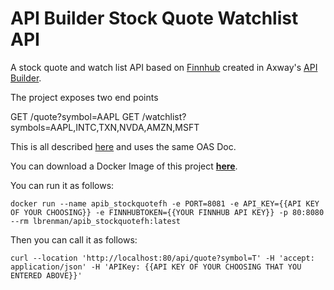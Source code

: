 # API Builder Stock Quote Watchlist API

A stock quote and watch list API based on [Finnhub](https://finnhub.io/) created in Axway's [API Builder](https://docs.axway.com/bundle/api-builder/page/docs/index.html).

The project exposes two end points

GET /quote?symbol=AAPL
GET /watchlist?symbols=AAPL,INTC,TXN,NVDA,AMZN,MSFT

This is all described [here](https://github.com/lbrenman/ai-stockquote-fh) and uses the same OAS Doc.

You can download a Docker Image of this project [**here**](https://hub.docker.com/repository/docker/lbrenman/apib_stockquotefh/general).

You can run it as follows:

`docker run --name apib_stockquotefh -e PORT=8081 -e API_KEY={{API KEY OF YOUR CHOOSING}} -e FINNHUBTOKEN={{YOUR FINNHUB API KEY}} -p 80:8080 --rm lbrenman/apib_stockquotefh:latest`

Then you can call it as follows:

`curl --location 'http://localhost:80/api/quote?symbol=T' -H 'accept: application/json' -H 'APIKey: {{API KEY OF YOUR CHOOSING THAT YOU ENTERED ABOVE}}'`